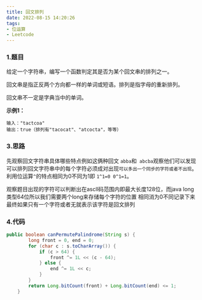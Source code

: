 ```yaml
---
title: 回文排列
date: 2022-08-15 14:20:26
tags:
- 位运算
- Leetcode
---
```


### 1.题目

给定一个字符串，编写一个函数判定其是否为某个回文串的排列之一。

回文串是指正反两个方向都一样的单词或短语。排列是指字母的重新排列。

回文串不一定是字典当中的单词。

**示例1：**

```
输入："tactcoa"
输出：true（排列有"tacocat"、"atcocta"，等等）
```

### 3.思路

先观察回文字符串具体哪些特点例如这俩种回文 `abba`和` abcba`观察他们可以发现可以排列回文字符串中的每个字符必须成对出现`可以多出一个同步的字符或者不出现`。利用位运算`^`的特点相同为0不同为1即 `1^1=0 0^1=1`。

观察题目出现的字符可以判断出在ascll码范围内即最大长度128位，而java long类型64位所以我们需要两个long来存储每个字符的位置 相同消为0不同记录下来最终如果只有一个字符或者无就表示该字符是回文排列

### 4.代码

```java
public boolean canPermutePalindrome(String s) {
        long front = 0, end = 0;
        for (char c : s.toCharArray()) {
            if (c > 64) {
                front ^= 1L << (c - 64);
            } else {
                end ^= 1L << c;
            }
        }
        return Long.bitCount(front) + Long.bitCount(end) <= 1;
    }
```



